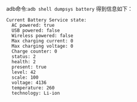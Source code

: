 adb命令:`adb shell dumpsys battery`
得到信息如下：

```
Current Battery Service state:
  AC powered: true
  USB powered: false
  Wireless powered: false
  Max charging current: 0
  Max charging voltage: 0
  Charge counter: 0
  status: 2
  health: 2
  present: true
  level: 42
  scale: 100
  voltage: 4136
  temperature: 260
  technology: Li-ion
```

